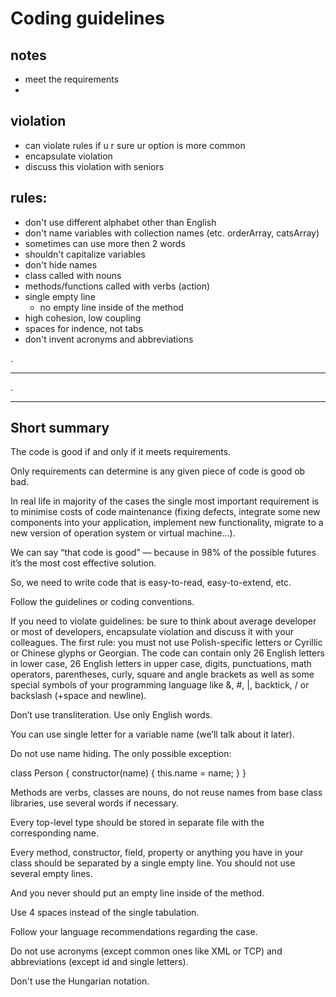# Coding guidelines

## notes

- meet the requirements
- 

## violation

- can violate rules if u r sure ur option is more common
- encapsulate violation
- discuss this violation with seniors


## rules:

- don't use different alphabet other than English
- don't name variables with collection names (etc. orderArray, catsArray)
- sometimes can use more then 2 words
- shouldn't capitalize variables
- don't hide names
- class called with nouns
- methods/functions called with verbs (action)
- single empty line
  - no empty line inside of the method
- high cohesion, low coupling
- spaces for indence, not tabs
- don't invent acronyms and abbreviations


.

---

.

---


## Short summary

The code is good if and only if it meets requirements.

Only requirements can determine is any given piece of code is good ob bad. 

In real life in majority of the cases the single most important requirement is to minimise costs of code maintenance (fixing defects, integrate some new components into your application, implement new functionality, migrate to a new version of operation system or virtual machine...).

We can say “that code is good” — because in 98% of the possible futures it’s the most cost effective solution. 

So, we need to write code that is easy-to-read, easy-to-extend, etc. 

Follow the guidelines or coding conventions.

If you need to violate guidelines: be sure to think about average developer or most of developers, encapsulate violation and discuss it with your colleagues.
The first rule: you must not use Polish-specific letters or Cyrillic or Chinese glyphs or Georgian. The code can contain only 26 English letters in lower case, 26 English letters in upper case, digits, punctuations, math operators, parentheses, curly, square and angle brackets as well as some special symbols of your programming language like &, #, |, backtick, / or backslash (+space and newline).

Don’t use transliteration. Use only English words.

You can use single letter for a variable name (we’ll talk about it later).

Do not use name hiding. The only possible exception:

class Person {
    constructor(name) {
        this.name = name;
    }
}

Methods are verbs, classes are nouns, do not reuse names from base class libraries, use several words if necessary.

Every top-level type should be stored in separate file with the corresponding name.

Every method, constructor, field, property or anything you have in your class should be separated by a single empty line. You should not use several empty lines.

And you never should put an empty line inside of the method. 

Use 4 spaces instead of the single tabulation. 

Follow your language recommendations regarding the case.

Do not use acronyms (except common ones like XML or TCP) and abbreviations (except id and single letters).

Don't use the Hungarian notation.